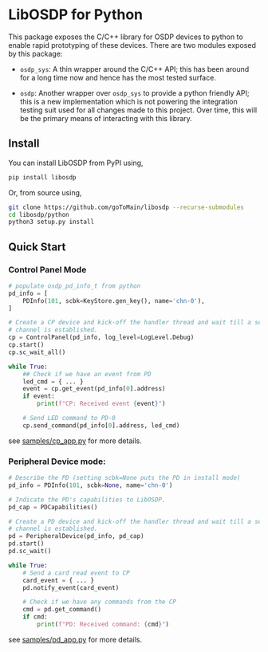 # LibOSDP for Python

This package exposes the C/C++ library for OSDP devices to python to enable rapid
prototyping of these devices. There are two modules exposed by this package:

- `osdp_sys`: A thin wrapper around the C/C++ API; this has been around for a long
time now and hence has the most tested surface.

- `osdp`: Another wrapper over `osdp_sys` to provide a python friendly API; this
is a new implementation which is not powering the integration testing suit used
for all changes made to this project. Over time, this will be the primary means
of interacting with this library.

## Install

You can install LibOSDP from PyPI using,

```sh
pip install libosdp
```

Or, from source using,

```sh
git clone https://github.com/goToMain/libosdp --recurse-submodules
cd libosdp/python
python3 setup.py install
```

## Quick Start

### Control Panel Mode

```python
# populate osdp_pd_info_t from python
pd_info = [
    PDInfo(101, scbk=KeyStore.gen_key(), name='chn-0'),
]

# Create a CP device and kick-off the handler thread and wait till a secure
# channel is established.
cp = ControlPanel(pd_info, log_level=LogLevel.Debug)
cp.start()
cp.sc_wait_all()

while True:
    ## Check if we have an event from PD
    led_cmd = { ... }
    event = cp.get_event(pd_info[0].address)
    if event:
        print(f"CP: Received event {event}")

    # Send LED command to PD-0
    cp.send_command(pd_info[0].address, led_cmd)
```

see [samples/cp_app.py][2] for more details.

### Peripheral Device mode:

```python
# Describe the PD (setting scbk=None puts the PD in install mode)
pd_info = PDInfo(101, scbk=None, name='chn-0')

# Indicate the PD's capabilities to LibOSDP.
pd_cap = PDCapabilities()

# Create a PD device and kick-off the handler thread and wait till a secure
# channel is established.
pd = PeripheralDevice(pd_info, pd_cap)
pd.start()
pd.sc_wait()

while True:
    # Send a card read event to CP
    card_event = { ... }
    pd.notify_event(card_event)

    # Check if we have any commands from the CP
    cmd = pd.get_command()
    if cmd:
        print(f"PD: Received command: {cmd}")
```

see [samples/pd_app.py][3] for more details.

[1]: https://libosdp.sidcha.dev/api/
[2]: https://github.com/goToMain/libosdp/blob/master/samples/python/cp_app.py
[3]: https://github.com/goToMain/libosdp/blob/master/samples/python/pd_app.py
